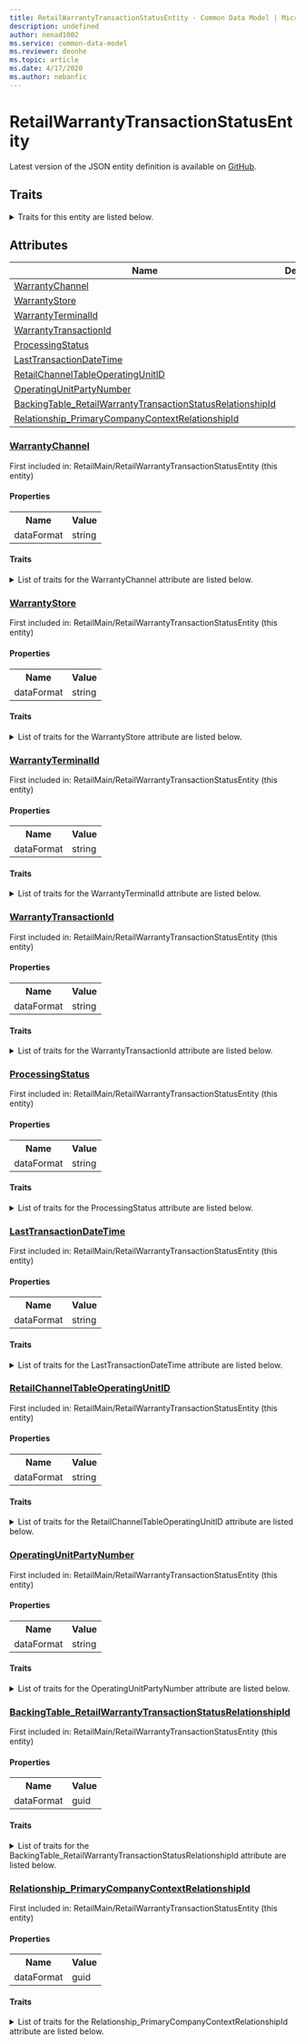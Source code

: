 ```yaml
---
title: RetailWarrantyTransactionStatusEntity - Common Data Model | Microsoft Docs
description: undefined
author: nenad1002
ms.service: common-data-model
ms.reviewer: deonhe
ms.topic: article
ms.date: 4/17/2020
ms.author: nebanfic
---
```


# RetailWarrantyTransactionStatusEntity

  
 Latest version of the JSON entity definition is available on <a href="https://github.com/Microsoft/CDM/tree/master/schemaDocuments/core/erp/Entities/RetailMain/RetailWarrantyTransactionStatusEntity.cdm.json" target="_blank">GitHub</a>.  

## Traits

<details>
<summary>Traits for this entity are listed below.  
</summary>

**is.CDM.entityVersion**  
  <table><tr><th>Parameter</th><th>Value</th><th>Data type</th><th>Explanation</th></tr><tr><td>versionNumber</td><td>"1.0.0"</td><td>string</td><td>semantic version number of the entity</td></tr></table>

**is.application.releaseVersion**  
  <table><tr><th>Parameter</th><th>Value</th><th>Data type</th><th>Explanation</th></tr><tr><td>releaseVersion</td><td>"10.0.13.0"</td><td>string</td><td>semantic version number of the application introducing this entity</td></tr></table>

</details>

## Attributes

|Name|Description|First Included in Instance|
|---|---|---|
|[WarrantyChannel](#WarrantyChannel)||<a href="RetailWarrantyTransactionStatusEntity.md" target="_blank">RetailMain/RetailWarrantyTransactionStatusEntity</a>|
|[WarrantyStore](#WarrantyStore)||<a href="RetailWarrantyTransactionStatusEntity.md" target="_blank">RetailMain/RetailWarrantyTransactionStatusEntity</a>|
|[WarrantyTerminalId](#WarrantyTerminalId)||<a href="RetailWarrantyTransactionStatusEntity.md" target="_blank">RetailMain/RetailWarrantyTransactionStatusEntity</a>|
|[WarrantyTransactionId](#WarrantyTransactionId)||<a href="RetailWarrantyTransactionStatusEntity.md" target="_blank">RetailMain/RetailWarrantyTransactionStatusEntity</a>|
|[ProcessingStatus](#ProcessingStatus)||<a href="RetailWarrantyTransactionStatusEntity.md" target="_blank">RetailMain/RetailWarrantyTransactionStatusEntity</a>|
|[LastTransactionDateTime](#LastTransactionDateTime)||<a href="RetailWarrantyTransactionStatusEntity.md" target="_blank">RetailMain/RetailWarrantyTransactionStatusEntity</a>|
|[RetailChannelTableOperatingUnitID](#RetailChannelTableOperatingUnitID)||<a href="RetailWarrantyTransactionStatusEntity.md" target="_blank">RetailMain/RetailWarrantyTransactionStatusEntity</a>|
|[OperatingUnitPartyNumber](#OperatingUnitPartyNumber)||<a href="RetailWarrantyTransactionStatusEntity.md" target="_blank">RetailMain/RetailWarrantyTransactionStatusEntity</a>|
|[BackingTable_RetailWarrantyTransactionStatusRelationshipId](#BackingTable_RetailWarrantyTransactionStatusRelationshipId)||<a href="RetailWarrantyTransactionStatusEntity.md" target="_blank">RetailMain/RetailWarrantyTransactionStatusEntity</a>|
|[Relationship_PrimaryCompanyContextRelationshipId](#Relationship_PrimaryCompanyContextRelationshipId)||<a href="RetailWarrantyTransactionStatusEntity.md" target="_blank">RetailMain/RetailWarrantyTransactionStatusEntity</a>|

### <a href=#WarrantyChannel name="WarrantyChannel">WarrantyChannel</a>

First included in: RetailMain/RetailWarrantyTransactionStatusEntity (this entity)  

#### Properties

<table><tr><th>Name</th><th>Value</th></tr><tr><td>dataFormat</td><td>string</td></tr></table>

#### Traits

<details>
<summary>List of traits for the WarrantyChannel attribute are listed below.</summary>

**is.dataFormat.character**  
**is.dataFormat.big**  
**is.dataFormat.array**  
**is.dataFormat.character**  
**is.dataFormat.array**  
</details>

### <a href=#WarrantyStore name="WarrantyStore">WarrantyStore</a>

First included in: RetailMain/RetailWarrantyTransactionStatusEntity (this entity)  

#### Properties

<table><tr><th>Name</th><th>Value</th></tr><tr><td>dataFormat</td><td>string</td></tr></table>

#### Traits

<details>
<summary>List of traits for the WarrantyStore attribute are listed below.</summary>

**is.dataFormat.character**  
**is.dataFormat.big**  
**is.dataFormat.array**  
**is.dataFormat.character**  
**is.dataFormat.array**  
</details>

### <a href=#WarrantyTerminalId name="WarrantyTerminalId">WarrantyTerminalId</a>

First included in: RetailMain/RetailWarrantyTransactionStatusEntity (this entity)  

#### Properties

<table><tr><th>Name</th><th>Value</th></tr><tr><td>dataFormat</td><td>string</td></tr></table>

#### Traits

<details>
<summary>List of traits for the WarrantyTerminalId attribute are listed below.</summary>

**is.dataFormat.character**  
**is.dataFormat.big**  
**is.dataFormat.array**  
**is.dataFormat.character**  
**is.dataFormat.array**  
</details>

### <a href=#WarrantyTransactionId name="WarrantyTransactionId">WarrantyTransactionId</a>

First included in: RetailMain/RetailWarrantyTransactionStatusEntity (this entity)  

#### Properties

<table><tr><th>Name</th><th>Value</th></tr><tr><td>dataFormat</td><td>string</td></tr></table>

#### Traits

<details>
<summary>List of traits for the WarrantyTransactionId attribute are listed below.</summary>

**is.dataFormat.character**  
**is.dataFormat.big**  
**is.dataFormat.array**  
**is.dataFormat.character**  
**is.dataFormat.array**  
</details>

### <a href=#ProcessingStatus name="ProcessingStatus">ProcessingStatus</a>

First included in: RetailMain/RetailWarrantyTransactionStatusEntity (this entity)  

#### Properties

<table><tr><th>Name</th><th>Value</th></tr><tr><td>dataFormat</td><td>string</td></tr></table>

#### Traits

<details>
<summary>List of traits for the ProcessingStatus attribute are listed below.</summary>

**is.dataFormat.character**  
**is.dataFormat.big**  
**is.dataFormat.array**  
**is.dataFormat.character**  
**is.dataFormat.array**  
</details>

### <a href=#LastTransactionDateTime name="LastTransactionDateTime">LastTransactionDateTime</a>

First included in: RetailMain/RetailWarrantyTransactionStatusEntity (this entity)  

#### Properties

<table><tr><th>Name</th><th>Value</th></tr><tr><td>dataFormat</td><td>string</td></tr></table>

#### Traits

<details>
<summary>List of traits for the LastTransactionDateTime attribute are listed below.</summary>

**is.dataFormat.character**  
**is.dataFormat.big**  
**is.dataFormat.array**  
**is.dataFormat.character**  
**is.dataFormat.array**  
</details>

### <a href=#RetailChannelTableOperatingUnitID name="RetailChannelTableOperatingUnitID">RetailChannelTableOperatingUnitID</a>

First included in: RetailMain/RetailWarrantyTransactionStatusEntity (this entity)  

#### Properties

<table><tr><th>Name</th><th>Value</th></tr><tr><td>dataFormat</td><td>string</td></tr></table>

#### Traits

<details>
<summary>List of traits for the RetailChannelTableOperatingUnitID attribute are listed below.</summary>

**is.dataFormat.character**  
**is.dataFormat.big**  
**is.dataFormat.array**  
**is.dataFormat.character**  
**is.dataFormat.array**  
</details>

### <a href=#OperatingUnitPartyNumber name="OperatingUnitPartyNumber">OperatingUnitPartyNumber</a>

First included in: RetailMain/RetailWarrantyTransactionStatusEntity (this entity)  

#### Properties

<table><tr><th>Name</th><th>Value</th></tr><tr><td>dataFormat</td><td>string</td></tr></table>

#### Traits

<details>
<summary>List of traits for the OperatingUnitPartyNumber attribute are listed below.</summary>

**is.dataFormat.character**  
**is.dataFormat.big**  
**is.dataFormat.array**  
**is.dataFormat.character**  
**is.dataFormat.array**  
</details>

### <a href=#BackingTable_RetailWarrantyTransactionStatusRelationshipId name="BackingTable_RetailWarrantyTransactionStatusRelationshipId">BackingTable_RetailWarrantyTransactionStatusRelationshipId</a>

First included in: RetailMain/RetailWarrantyTransactionStatusEntity (this entity)  

#### Properties

<table><tr><th>Name</th><th>Value</th></tr><tr><td>dataFormat</td><td>guid</td></tr></table>

#### Traits

<details>
<summary>List of traits for the BackingTable_RetailWarrantyTransactionStatusRelationshipId attribute are listed below.</summary>

**is.dataFormat.character**  
**is.dataFormat.big**  
**is.dataFormat.array**  
**is.dataFormat.guid**  
**means.identity.entityId**  
**is.linkedEntity.identifier**  
Marks the attribute(s) that hold foreign key references to a linked (used as an attribute) entity. This attribute is added to the resolved entity to enumerate the referenced entities.  <table><tr><th>Parameter</th><th>Value</th><th>Data type</th><th>Explanation</th></tr><tr><td>entityReferences</td><td><table><tr><th>entityReference</th><th>attributeReference</th></tr><tr><td><a href="../../Tables/Commerce/Retail/Worksheet/RetailWarrantyTransactionStatus.md" target="_blank">/core/erp/Tables/Commerce/Retail/Worksheet/RetailWarrantyTransactionStatus.cdm.json/RetailWarrantyTransactionStatus</a></td><td><a href="../../Tables/Commerce/Retail/Worksheet/RetailWarrantyTransactionStatus.md#RecId" target="_blank">RecId</a></td></tr></table></td><td>entity</td><td>a reference to the constant entity holding the list of entity references</td></tr></table>

**is.dataFormat.guid**  
**is.dataFormat.character**  
**is.dataFormat.array**  
</details>

### <a href=#Relationship_PrimaryCompanyContextRelationshipId name="Relationship_PrimaryCompanyContextRelationshipId">Relationship_PrimaryCompanyContextRelationshipId</a>

First included in: RetailMain/RetailWarrantyTransactionStatusEntity (this entity)  

#### Properties

<table><tr><th>Name</th><th>Value</th></tr><tr><td>dataFormat</td><td>guid</td></tr></table>

#### Traits

<details>
<summary>List of traits for the Relationship_PrimaryCompanyContextRelationshipId attribute are listed below.</summary>

**is.dataFormat.character**  
**is.dataFormat.big**  
**is.dataFormat.array**  
**is.dataFormat.guid**  
**means.identity.entityId**  
**is.linkedEntity.identifier**  
Marks the attribute(s) that hold foreign key references to a linked (used as an attribute) entity. This attribute is added to the resolved entity to enumerate the referenced entities.  <table><tr><th>Parameter</th><th>Value</th><th>Data type</th><th>Explanation</th></tr><tr><td>entityReferences</td><td><table><tr><th>entityReference</th><th>attributeReference</th></tr><tr><td><a href="../../Tables/Finance/Ledger/Main/CompanyInfo.md" target="_blank">/core/erp/Tables/Finance/Ledger/Main/CompanyInfo.cdm.json/CompanyInfo</a></td><td><a href="../../Tables/Finance/Ledger/Main/CompanyInfo.md#RecId" target="_blank">RecId</a></td></tr></table></td><td>entity</td><td>a reference to the constant entity holding the list of entity references</td></tr></table>

**is.dataFormat.guid**  
**is.dataFormat.character**  
**is.dataFormat.array**  
</details>
